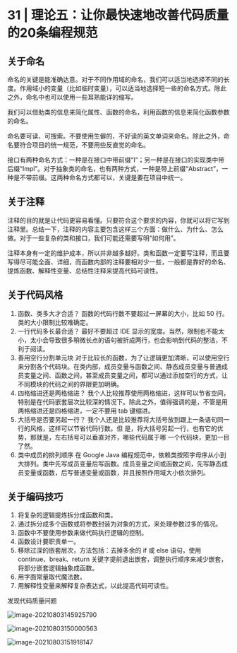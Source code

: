 # 31 | 理论五：让你最快速地改善代码质量的20条编程规范

## 关于命名

命名的关键是能准确达意。对于不同作用域的命名，我们可以适当地选择不同的长度。作用域小的变量（比如临时变量），可以适当地选择短一些的命名方式。除此之外，命名中也可以使用一些耳熟能详的缩写。

我们可以借助类的信息来简化属性、函数的命名，利用函数的信息来简化函数参数的命名。

命名要可读、可搜索。不要使用生僻的、不好读的英文单词来命名。除此之外，命名要符合项目的统一规范，不要用些反直觉的命名。

接口有两种命名方式：一种是在接口中带前缀“I”；另一种是在接口的实现类中带后缀“Impl”。对于抽象类的命名，也有两种方式，一种是带上前缀“Abstract”，一种是不带前缀。这两种命名方式都可以，关键是要在项目中统一。

## 关于注释

注释的目的就是让代码更容易看懂。只要符合这个要求的内容，你就可以将它写到注释里。总结一下，注释的内容主要包含这样三个方面：做什么、为什么、怎么做。对于一些复杂的类和接口，我们可能还需要写明“如何用”。

注释本身有一定的维护成本，所以并非越多越好。类和函数一定要写注释，而且要写得尽可能全面、详细，而函数内部的注释要相对少一些，一般都是靠好的命名、提炼函数、解释性变量、总结性注释来提高代码可读性。



## 关于代码风格

1. 函数、类多大才合适？
函数的代码行数不要超过一屏幕的大小，比如 50 行。类的大小限制比较难确定。
2. 一行代码多长最合适？
最好不要超过 IDE 显示的宽度。当然，限制也不能太小，太小会导致很多稍微长点的语句被折成两行，也会影响到代码的整洁，不利于阅读。
3. 善用空行分割单元块
对于比较长的函数，为了让逻辑更加清晰，可以使用空行来分割各个代码块。在类内部，成员变量与函数之间、静态成员变量与普通成员变量之间、函数之间，甚至成员变量之间，都可以通过添加空行的方式，让不同模块的代码之间的界限更加明确。
4. 四格缩进还是两格缩进？
我个人比较推荐使用两格缩进，这样可以节省空间，特别是在代码嵌套层次比较深的情况下。除此之外，值得强调的是，不管是用两格缩进还是四格缩进，一定不要用 tab 键缩进。
5. 大括号是否要另起一行？
我个人还是比较推荐将大括号放到跟上一条语句同一行的风格，这样可以节省代码行数。但
是，将大括号另起一行，也有它的优势，那就是，左右括号可以垂直对齐，哪些代码属于哪
一个代码块，更加一目了然。
6. 类中成员的排列顺序
在 Google Java 编程规范中，依赖类按照字母序从小到大排列。类中先写成员变量后写函数。成员变量之间或函数之间，先写静态成员变量或函数，后写普通变量或函数，并且按照作用域大小依次排列。

## 关于编码技巧

1. 将复杂的逻辑提炼拆分成函数和类。
2. 通过拆分成多个函数或将参数封装为对象的方式，来处理参数过多的情况。
3. 函数中不要使用参数来做代码执行逻辑的控制。
4. 函数设计要职责单一。
5. 移除过深的嵌套层次，方法包括：去掉多余的 if 或 else 语句，使用 continue、break、return 关键字提前退出嵌套，调整执行顺序来减少嵌套，将部分嵌套逻辑抽象成函数。
6. 用字面常量取代魔法数。
7. 用解释性变量来解释复杂表达式，以此提高代码可读性。





发现代码质量问题

![image-20210803145925790](C:\Users\Administrator\AppData\Roaming\Typora\typora-user-images\image-20210803145925790.png)

![image-20210803150000563](C:\Users\Administrator\AppData\Roaming\Typora\typora-user-images\image-20210803150000563.png)

![image-20210803151918147](C:\Users\Administrator\AppData\Roaming\Typora\typora-user-images\image-20210803151918147.png)